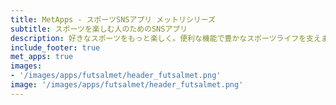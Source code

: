 ```yaml
---
title: MetApps - スポーツSNSアプリ メットリシリーズ
subtitle: スポーツを楽しむ人のためのSNSアプリ
description: 好きなスポーツをもっと楽しく。便利な機能で豊かなスポーツライフを支えます。広告なしで、純粋にスポーツを通して、仲間を増やして、楽しい日常を。競技カテゴリごとにアプリを提供しています。
include_footer: true
met_apps: true
images:
- '/images/apps/futsalmet/header_futsalmet.png'
image: '/images/apps/futsalmet/header_futsalmet.png'
---
```

